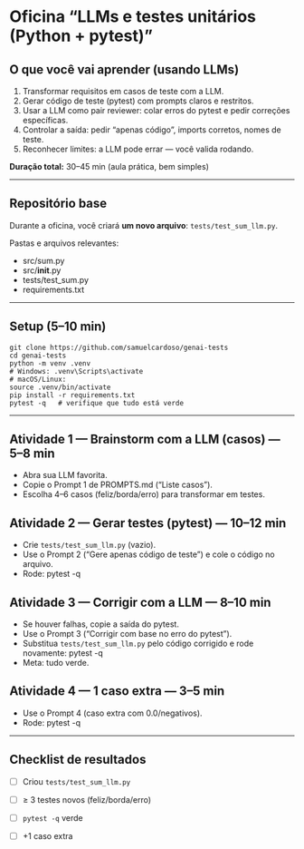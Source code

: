 # Oficina “LLMs e testes unitários (Python + pytest)”

## O que você vai aprender (usando LLMs)
1) Transformar requisitos em casos de teste com a LLM.
2) Gerar código de teste (pytest) com prompts claros e restritos.
3) Usar a LLM como pair reviewer: colar erros do pytest e pedir correções específicas.
4) Controlar a saída: pedir “apenas código”, imports corretos, nomes de teste.
5) Reconhecer limites: a LLM pode errar — você valida rodando.

**Duração total:** 30–45 min (aula prática, bem simples)

---

## Repositório base
Durante a oficina, você criará **um novo arquivo**: `tests/test_sum_llm.py`.

Pastas e arquivos relevantes:
- src/sum.py
- src/__init__.py
- tests/test_sum.py
- requirements.txt

---

## Setup (5–10 min)
    git clone https://github.com/samuelcardoso/genai-tests
    cd genai-tests
    python -m venv .venv
    # Windows: .venv\Scripts\activate
    # macOS/Linux:
    source .venv/bin/activate
    pip install -r requirements.txt
    pytest -q   # verifique que tudo está verde

---

## Atividade 1 — Brainstorm com a LLM (casos) — 5–8 min
- Abra sua LLM favorita.
- Copie o Prompt 1 de PROMPTS.md (“Liste casos”).
- Escolha 4–6 casos (feliz/borda/erro) para transformar em testes.

## Atividade 2 — Gerar testes (pytest) — 10–12 min
- Crie `tests/test_sum_llm.py` (vazio).
- Use o Prompt 2 (“Gere apenas código de teste”) e cole o código no arquivo.
- Rode:
      pytest -q

## Atividade 3 — Corrigir com a LLM — 8–10 min
- Se houver falhas, copie a saída do pytest.
- Use o Prompt 3 (“Corrigir com base no erro do pytest”).
- Substitua `tests/test_sum_llm.py` pelo código corrigido e rode novamente:
      pytest -q
- Meta: tudo verde.

## Atividade 4 — 1 caso extra — 3–5 min
- Use o Prompt 4 (caso extra com 0.0/negativos).
- Rode:
      pytest -q

---

## Checklist de resultados
- [ ] Criou `tests/test_sum_llm.py`
- [ ] ≥ 3 testes novos (feliz/borda/erro)
- [ ] `pytest -q` verde
- [ ] +1 caso extra

